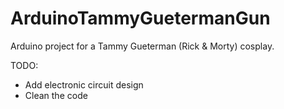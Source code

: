 # ArduinoTammyGuetermanGun
Arduino project for a Tammy Gueterman (Rick &amp; Morty) cosplay.

TODO:
* Add electronic circuit design
* Clean the code
